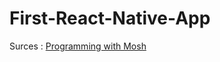 # First-React-Native-App

Surces : [Programming with Mosh](https://www.youtube.com/watch?v=0-S5a0eXPoc&t=5586s)
